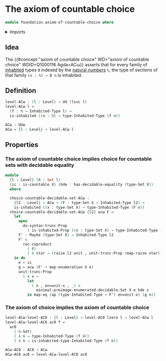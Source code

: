 # The axiom of countable choice

```agda
module foundation.axiom-of-countable-choice where
```

<details><summary>Imports</summary>

```agda
open import elementary-number-theory.equality-natural-numbers
open import elementary-number-theory.natural-numbers

open import foundation.dependent-pair-types
open import foundation.axiom-of-choice
open import foundation.raising-universe-levels
open import foundation.action-on-identifications-functions
open import foundation.equivalences
open import foundation.identity-types
open import foundation.embeddings
open import foundation.decidable-equality
open import foundation.unit-type
open import foundation.function-types
open import foundation.transport-along-identifications
open import foundation.coproduct-types
open import foundation.inhabited-types
open import foundation.propositional-truncations
open import foundation.maybe
open import foundation.universe-levels
open import set-theory.countable-sets
open import foundation.sets
open import foundation.univalence
```

</details>

## Idea

The {{#concept "axiom of countable choice" WD="axiom of countable choice" WDID=Q1000116 Agda=ACω}}
asserts that for every family of [inhabited](foundation.inhabited-types.md)
types `B` indexed by the
[natural numbers](elementary-number-theory.natural-numbers.md) `ℕ`, the type of
sections of that family `(n : ℕ) → B n` is inhabited.

## Definition

```agda
level-ACω : (l : Level) → UU (lsuc l)
level-ACω l =
  (f : ℕ → Inhabited-Type l) →
  is-inhabited ((n : ℕ) → type-Inhabited-Type (f n))

ACω : UUω
ACω = {l : Level} → level-ACω l
```

## Properties

### The axiom of countable choice implies choice for countable sets with decidable equality

```agda
module _
  {l : Level} (X : Set l)
  (ic : is-countable X) (hde : has-decidable-equality (type-Set X))
  where

  choice-countable-decidable-set-ACω :
    {l2 : Level} → ACω → (F : type-Set X → Inhabited-Type l2) →
    is-inhabited ((x : type-Set X) → type-Inhabited-Type (F x))
  choice-countable-decidable-set-ACω {l2} acω F =
    let
      open
        do-syntax-trunc-Prop
          ( is-inhabited-Prop ((x : type-Set X) → type-Inhabited-Type (F x)))
      F' : Maybe (type-Set X) → Inhabited-Type l2
      F' =
        rec-coproduct
          ( F)
          ( λ star → (raise l2 unit , unit-trunc-Prop (map-raise star)))
    in do
      e ← ic
      g ← acω (F' ∘ map-enumeration X e)
      unit-trunc-Prop
        ( λ x →
          let
            ( n , en=unit-x , _) =
              minimal-preimage-enumerated-decidable-Set X e hde x
          in map-eq (ap (type-Inhabited-Type ∘ F') en=unit-x) (g n))
```

### The axiom of choice implies the axiom of countable choice

```agda
level-ACω-level-AC0 : {l : Level} → level-AC0 lzero l → level-ACω l
level-ACω-level-AC0 ac0 f =
  ac0
    ( ℕ-Set)
    ( λ n → type-Inhabited-Type (f n))
    ( λ n → is-inhabited-type-Inhabited-Type (f n))

ACω-AC0 : AC0 → ACω
ACω-AC0 ac0 = level-ACω-level-AC0 ac0
```
